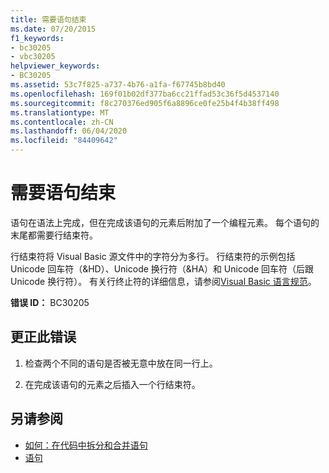 ```yaml
---
title: 需要语句结束
ms.date: 07/20/2015
f1_keywords:
- bc30205
- vbc30205
helpviewer_keywords:
- BC30205
ms.assetid: 53c7f825-a737-4b76-a1fa-f67745b8bd40
ms.openlocfilehash: 169f01b02df377ba6cc21ffad53c36f5d4537140
ms.sourcegitcommit: f8c270376ed905f6a8896ce0fe25b4f4b38ff498
ms.translationtype: MT
ms.contentlocale: zh-CN
ms.lasthandoff: 06/04/2020
ms.locfileid: "84409642"
---
```

# <a name="end-of-statement-expected"></a>需要语句结束
语句在语法上完成，但在完成该语句的元素后附加了一个编程元素。 每个语句的末尾都需要行结束符。
  
 行结束符将 Visual Basic 源文件中的字符分为多行。 行结束符的示例包括 Unicode 回车符（&HD）、Unicode 换行符（&HA）和 Unicode 回车符（后跟 Unicode 换行符）。 有关行终止符的详细信息，请参阅[Visual Basic 语言规范](~/_vblang/spec/lexical-grammar.md#line-terminators)。
  
 **错误 ID：** BC30205
  
## <a name="to-correct-this-error"></a>更正此错误
  
1. 检查两个不同的语句是否被无意中放在同一行上。
  
2. 在完成该语句的元素之后插入一个行结束符。
  
## <a name="see-also"></a>另请参阅

- [如何：在代码中拆分和合并语句](../../programming-guide/program-structure/how-to-break-and-combine-statements-in-code.md)
- [语句](../../programming-guide/language-features/statements.md)

